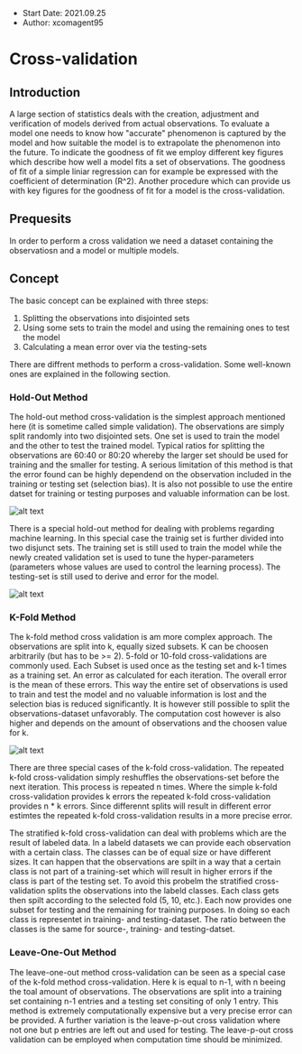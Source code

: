 - Start Date: 2021.09.25
- Author: xcomagent95
#  Cross-validation

## Introduction

A large section of statistics deals with the creation, adjustment and verification of models derived from actual observations. To evaluate a model one needs to know how "accurate" phenomenon is captured by the model and how suitable the model is to extrapolate the phenomenon into the future. To indicate the goodness of fit we employ different key figures which describe how well a model fits a set of observations. The goodness of fit of a simple liniar regression can for example be expressed with the coefficient of determination (R^2).
Another procedure which can provide us with key figures for the goodness of fit for a model is the cross-validation. 

## Prequesits

In order to perform a cross validation we need a dataset containing the observatiosn and a model or multiple models. 

## Concept

The basic concept can be explained with three steps:

1. Splitting the observations into disjointed sets
2. Using some sets to train the model and using the remaining ones to test the model
3. Calculating a mean error over via the testing-sets 

There are diffrent methods to perform a cross-validation. Some well-known ones are explained in the following section.

### Hold-Out Method

The hold-out method cross-validation is the simplest approach mentioned here (it is sometime called simple validation). The observations are simply split randomly into two  disjointed sets.
One set is used to train the model and the other to test the trained model. Typical ratios for splitting the observations are 60:40 or 80:20 
whereby the larger set should be used for training and the smaller for testing. A serious limitation of this method is that the error found can be highly dependend on the observation included in the training or testing set (selection bias). It is also not possible to use the entire datset for training or testing purposes and valuable information can be lost.

![alt text](https://github.com/xcomagent95/geosoft2-2021/blob/main/Cross-validation/gfx/hold_out_1.jpg)

There is a special hold-out method for dealing with problems regarding machine learning. In this special case the trainig set is further divided into two disjunct sets. The training set is still used to train the model while the newly created validation set is used to tune the hyper-parameters (parameters whose values are used to control the learning process).
The testing-set is still used to derive and error for the model.

![alt text](https://github.com/xcomagent95/geosoft2-2021/blob/main/Cross-validation/gfx/hold_out_2.jpg)

### K-Fold Method

The k-fold method cross validation is am more complex approach. The observations are split into k, equally sized subsets. K can be choosen arbitrarily (but has to be >= 2). 5-fold or 10-fold cross-validations are commonly used. Each Subset is used once as the testing set and k-1 times as a training set. An error as calculated for each iteration. The overall error is the mean of these errors. This way the entire set of observations is used to train and test the model and no valuable information is lost and the selection bias is reduced significantly. It is however still possible to split the observations-dataset unfavorably. The computation cost however is also higher and depends on the amount of observations and the choosen value for k.

![alt text](https://github.com/xcomagent95/geosoft2-2021/blob/main/Cross-validation/gfx/k_fold_1.jpg)

There are three special cases of the k-fold cross-validation. The repeated k-fold cross-validation simply reshuffles the observations-set before the next iteration. This process is repeated n times. Where the simple k-fold cross-validation provides k errors the repeated k-fold cross-validation provides n * k errors. Since differennt splits will result in different error estimtes the repeated k-fold cross-validation results in a more precise error.

The stratified k-fold cross-validation can deal with problems which are the result of labeled data. In a labeld datasets we can provide each observation with a certain class. The classes can be of equal size or have different sizes. It can happen that the observations are spilt in a way that a certain class is not part of a training-set which will result in higher errors if the class is part of the testing set. To avoid this probelm the stratified cross-validation splits the observations into the labeld classes. Each class gets then spilt according to the selected fold (5, 10, etc.). Each now provides one subset for testing and the remaining for training purposes. In doing so each class is representet in training- and testing-dataset. The ratio between the classes is the same for source-, training- and testing-datset.

### Leave-One-Out Method

The leave-one-out method cross-validation can be seen as a special case of the k-fold method cross-validation. Here k is equal to n-1, with n beeing the toal amount of observations. The observations are split into a training set containing n-1 entries and a testing set consiting of only 1 entry. This method is extremely computationally expensive but a very precise error can be provided. A further variation is the leave-p-out cross validation where not one but p entries are left out and used for testing. The leave-p-out cross validation can be employed when computation time should be minimized. 

